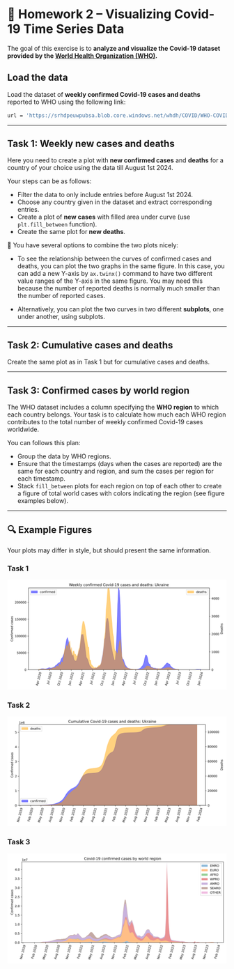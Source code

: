 # 🏺 Homework 2 – Visualizing Covid-19 Time Series Data 

The goal of this exercise is to **analyze and visualize the Covid-19 dataset provided by the [World Health Organization (WHO)](https://covid19.who.int/data).**

## Load the data
 
Load the dataset of **weekly confirmed Covid-19 cases and deaths** reported to WHO using the following link:
```bash
url = 'https://srhdpeuwpubsa.blob.core.windows.net/whdh/COVID/WHO-COVID-19-global-data.csv'
```

---

## Task 1: Weekly new cases and deaths

Here you need to create a plot with **new confirmed cases** and **deaths** for a country of your choice using the data till August 1st 2024. 

Your steps can be as follows:
- Filter the data to only include entries before August 1st 2024.
- Choose any country given in the dataset and extract corresponding entries.
- Create a plot of **new cases** with filled area under curve (use ```plt.fill_between``` function).
- Create the same plot for **new deaths**.
    
📌 You have several options to combine the two plots nicely:

- To see the relationship between the curves of confirmed cases and deaths, you can plot the two graphs in the same figure. In this case, you can add a new Y-axis by ```ax.twinx()``` command to have two different value ranges of the Y-axis in the same figure. You may need this because the number of reported deaths is normally much smaller than the number of reported cases.

- Alternatively, you can plot the two curves in two different **subplots**, one under another, using subplots.

---

## Task 2: Cumulative cases and deaths
  Create the same plot as in Task 1 but for cumulative cases and deaths.


---
## Task 3: Confirmed cases by world region

The WHO dataset includes a column specifying the **WHO region** to which each country belongs. Your task is to calculate how much each WHO region contributes to the total number of weekly confirmed Covid-19 cases worldwide.

You can follows this plan:
- Group the data by WHO regions.
- Ensure that the timestamps (days when the cases are reported) are the same for each country and region, and sum the cases per region for each timestamp.
- Stack ```fill_between``` plots for each region on top of each other to create a figure of total world cases with colors indicating the region (see figure examples below).

---
## 🔍 Example Figures

Your plots may differ in style, but should present the same information.

### Task 1
![](images/new.svg)

### Task 2
![](images/cumulative.svg)

### Task 3
![](images/by_region.svg)
